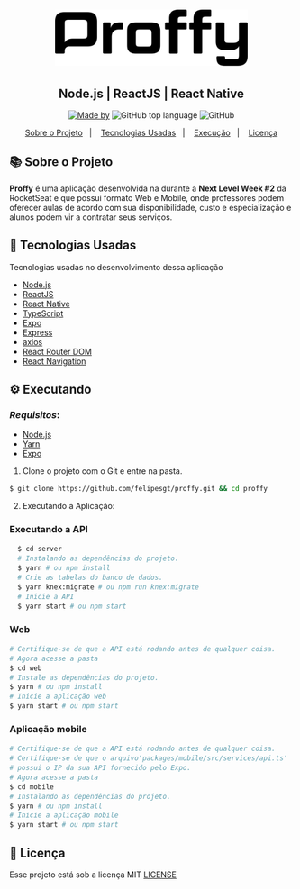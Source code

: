 <h1 align="center">
    <img alt="Proffy" src=".github/logo.svg" height="100px" />
    </br>
</h1>
<h2 align="center">
   Node.js | ReactJS | React Native
</h2>

<p align="center">
<a href="https://www.linkedin.com/in/felipe-gon%C3%A7alves-33bb09187/">
    <img alt="Made by" src="https://img.shields.io/badge/made%20by-Felipe%20Gonçalves-%239871F5"></a>
  <img alt="GitHub top language" src="https://img.shields.io/github/languages/top/felipesgt/proffy?style=flat-square">
  <img alt="GitHub" src="https://img.shields.io/github/license/felipesgt/proffy?style=flat-square"> 
</p>
<p align="center">
  <a href="#-sobre-o-projeto">Sobre o Projeto</a>&nbsp;&nbsp;&nbsp;|&nbsp;&nbsp;&nbsp;
  <a href="#-tecnologias-usadas">Tecnologias Usadas</a>&nbsp;&nbsp;&nbsp;|&nbsp;&nbsp;&nbsp;
  <a href="#-executando">Execução</a>&nbsp;&nbsp;&nbsp;|&nbsp;&nbsp;&nbsp;
   <a href="#-licença">Licença</a>
</p>



## 📚 Sobre o Projeto
**Proffy** é uma aplicação desenvolvida na  durante a **Next Level Week #2** da RocketSeat e que possui formato Web e Mobile, onde professores podem oferecer aulas de acordo com sua disponibilidade, custo e especialização e alunos podem vir a contratar seus serviços. 


## 🚀 Tecnologias Usadas
  Tecnologias usadas no desenvolvimento dessa aplicação

- [Node.js](https://nodejs.org/en/)
- [ReactJS](https://reactjs.org/)
- [React Native](https://reactnative.dev/)
- [TypeScript](https://www.typescriptlang.org/)
- [Expo](https://expo.io/)
- [Express](https://expressjs.com/pt-br/)
- [axios](https://github.com/axios/axios)
- [React Router DOM](https://reacttraining.com/react-router/)
- [React Navigation](https://reactnavigation.org/)


## ⚙ Executando

  ### *Requisitos*:

- [Node.js](https://nodejs.org/en/)
- [Yarn](https://classic.yarnpkg.com/)
- [Expo](https://expo.io/)

1. Clone o projeto com o Git e entre na pasta.

```bash
$ git clone https://github.com/felipesgt/proffy.git && cd proffy
```

2. Executando a Aplicação:

  ### Executando a API
```bash
  $ cd server
  # Instalando as dependências do projeto.
  $ yarn # ou npm install
  # Crie as tabelas do banco de dados.
  $ yarn knex:migrate # ou npm run knex:migrate
  # Inicie a API
  $ yarn start # ou npm start
  ```


  ### Web
  ```bash
  # Certifique-se de que a API está rodando antes de qualquer coisa.
  # Agora acesse a pasta
  $ cd web
  # Instale as dependências do projeto.
  $ yarn # ou npm install
  # Inicie a aplicação web
  $ yarn start # ou npm start
  ```

  ### Aplicação mobile
  ```bash
  # Certifique-se de que a API está rodando antes de qualquer coisa.
  # Certifique-se de que o arquivo'packages/mobile/src/services/api.ts'
  # possui o IP da sua API fornecido pelo Expo.
  # Agora acesse a pasta
  $ cd mobile
  # Instalando as dependências do projeto.
  $ yarn # ou npm install
  # Inicie a aplicação mobile
  $ yarn start # ou npm start
```


## 📜 Licença

Esse projeto está sob a licença MIT [LICENSE](LICENSE.md) 

